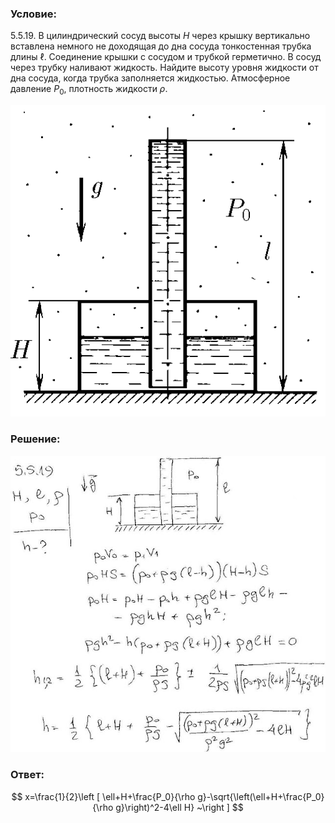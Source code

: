 ###  Условие: 

$5.5.19.$ В цилиндрический сосуд высоты $H$ через крышку вертикально вставлена немного не доходящая до дна сосуда тонкостенная трубка длины $\ell$. Соединение крышки с сосудом и трубкой герметично. В сосуд через трубку наливают жидкость. Найдите высоту уровня жидкости от дна сосуда, когда трубка заполняется жидкостью. Атмосферное давление $P_0$, плотность жидкости $\rho$. 

![К задаче $5.5.19$|525x519, 35%](../../img/5.5.19/5.5.19.png)

###  Решение: 

![|640x603, 67%](../../img/5.5.19/1.jpg) 

###  Ответ: 

$$
x=\frac{1}{2}\left [ \ell+H+\frac{P_0}{\rho g}-\sqrt{\left(\ell+H+\frac{P_0}{\rho g}\right)^2-4\ell H} ~\right ]
$$